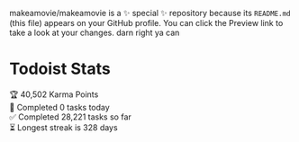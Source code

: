 makeamovie/makeamovie is a ✨ special ✨ repository because its `README.md` (this file) appears on your GitHub profile.
You can click the Preview link to take a look at your changes. darn right ya can

# Todoist Stats

<!-- TODO-IST:START -->
🏆  40,502 Karma Points           
🌸  Completed 0 tasks today           
✅  Completed 28,221 tasks so far           
⏳  Longest streak is 328 days
<!-- TODO-IST:END -->